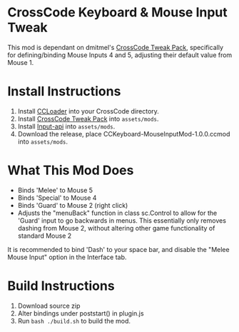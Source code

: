 # CrossCode Keyboard & Mouse Input Tweak

This mod is dependant on dmitmel's [CrossCode Tweak Pack](https://github.com/dmitmel/crosscode-tweak-pack), 
specifically for defining/binding Mouse Inputs 4 and 5, adjusting their default value from Mouse 1.

# Install Instructions

1)	Install [CCLoader](https://github.com/CCDirectLink/CCLoader) into your CrossCode directory.
2)	Install [CrossCode Tweak Pack](https://github.com/CCDirectLink/CCLoader) into `assets/mods`.
3)	Install [Input-api](https://github.com/CCDirectLink/input-api) into `assets/mods`.
3)	Download the release, place CCKeyboard-MouseInputMod-1.0.0.ccmod into `assets/mods`.

# What This Mod Does

-   Binds 'Melee' to Mouse 5
-   Binds 'Special' to Mouse 4
-   Binds 'Guard' to Mouse 2 (right click)
-   Adjusts the "menuBack" function in class sc.Control to allow for the 'Guard' input to go backwards in menus. 
    This essentially only removes dashing from Mouse 2, without altering other game functionality of standard Mouse 2

It is recommended to bind 'Dash' to your space bar, and disable the "Melee Mouse Input" option in the Interface tab.

# Build Instructions

1) Download source zip
2) Alter bindings under poststart() in plugin.js
3) Run `bash ./build.sh` to build the mod.
